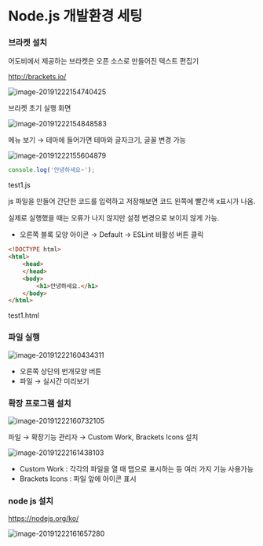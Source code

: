 # Node.js 개발환경 세팅

### 브라켓 설치

어도비에서 제공하는 브라켓은 오픈 소스로 만들어진 텍스트 편집기

http://brackets.io/



![image-20191222154740425](C:\Users\Administrator\AppData\Roaming\Typora\typora-user-images\image-20191222154740425.png)

브라켓 초기 실행 화면



![image-20191222154848583](C:\Users\Administrator\AppData\Roaming\Typora\typora-user-images\image-20191222154848583.png)

메뉴 보기 → 테마에 들어가면 테마와 글자크기, 글꼴 변경 가능



![image-20191222155604879](C:\Users\Administrator\AppData\Roaming\Typora\typora-user-images\image-20191222155604879.png)

~~~javascript
console.log('안녕하세요~');
~~~

test1.js



js 파일을 만들어 간단한 코드를 입력하고 저장해보면 코드 왼쪽에 빨간색 x표시가 나옴.

실제로 실행했을 때는 오류가 나지 않지만 설정 변경으로 보이지 않게 가능.

- 오른쪽 블록 모양 아이콘 → Default → ESLint 비활성 버튼 클릭



~~~html
<!DOCTYPE html>
<html>
    <head>
    </head>
    <body>
        <h1>안녕하세요.</h1>
    </body>
</html>
~~~

test1.html



### 파일 실행

![image-20191222160434311](C:\Users\Administrator\AppData\Roaming\Typora\typora-user-images\image-20191222160434311.png)

- 오른쪽 상단의 번개모양 버튼
- 파일 → 실시간 미리보기



### 확장 프로그램 설치

![image-20191222160732105](C:\Users\Administrator\AppData\Roaming\Typora\typora-user-images\image-20191222160732105.png)

파일 → 확장기능 관리자 → Custom Work, Brackets Icons 설치



![image-20191222161438103](C:\Users\Administrator\AppData\Roaming\Typora\typora-user-images\image-20191222161438103.png)

- Custom Work : 각각의 파일을 열 때 탭으로 표시하는 등 여러 가지 기능 사용가능
- Brackets Icons : 파일 앞에 아이콘 표시



### node js 설치

https://nodejs.org/ko/

![image-20191222161657280](C:\Users\Administrator\AppData\Roaming\Typora\typora-user-images\image-20191222161657280.png)